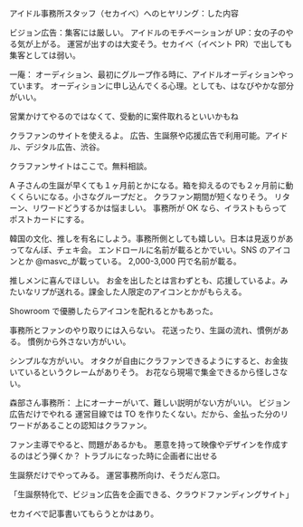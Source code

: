 アイドル事務所スタッフ（セカイべ）へのヒヤリング：した内容

ビジョン広告：集客には厳しい。
アイドルのモチベーションが UP：女の子のやる気が上がる。
運営が出すのは大変そう。セカイべ（イベント PR）で出しても集客としては弱い。

一庵：
オーディション、最初にグループ作る時に、アイドルオーディションやっています。
オーディションに申し込んでくる心理。としても、はなびやかな部分がいい。

営業かけてやるのではなくて、受動的に案件取れるといいかもね

クラファンのサイトを使えるよ。
広告、生誕祭や応援広告で利用可能。アイドル、デジタル広告、渋谷。

クラファンサイトはここで。無料相談。

A 子さんの生誕が早くても１ヶ月前とかになる。箱を抑えるのでも２ヶ月前に動くくらいになる。小さなグループだと。
クラファン期間が短くなりそう。
リターン、リワードどうするかは悩ましい。
事務所が OK なら、イラストもらってポストカードにする。

韓国の文化、推しを有名にしよう。事務所側としても嬉しい。日本は見返りがあってなんぼ、チェキ会。
エンドロールに名前が載るとかでいい。SNS のアイコンとか @masvc\_が載っている。
2,000-3,000 円で名前が載る。

推しメンに喜んでほしい。
お金を出したとは言わずとも、応援しているよ。みたいなリプが送れる。課金した人限定のアイコンとかがもらえる。

Showroom で優勝したらアイコンを配れるとかもあった。

事務所とファンのやり取りには入らない。
花送ったり、生誕の流れ、慣例がある。
慣例から外さない方がいい。

シンプルな方がいい。
オタクが自由にクラファンできるようにすると、お金抜いているというクレームがありそう。
お花なら現場で集金できるから怪しさない。

森部さん事務所：
上にオーナーがいて、難しい説明がない方がいい。
ビジョン広告だけでやれる
運営目線では TO を作りたくない。だから、金払った分のリワードがあることの認知はクラファン。

ファン主導でやると、問題があるかも。
悪意を持って映像やデザインを作成するのはどう弾くか？
トラブルになった時に企画者に出せる

生誕祭だけでやってみる。
運営事務所向け、そうだん窓口。

「生誕祭特化で、ビジョン広告を企画できる、クラウドファンディングサイト」

セカイべで記事書いてもらうとかはあり。
